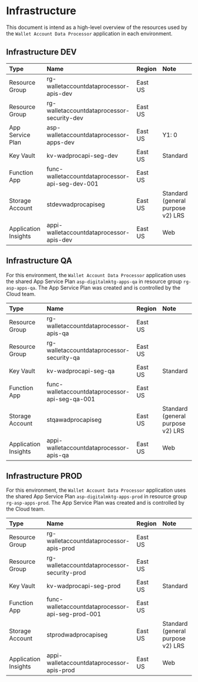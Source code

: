 # Infrastructure

This document is intend as a high-level overview of the resources used by the `Wallet Account Data Processor` application in each environment.

## Infrastructure DEV

|Type |Name |Region |Note |
|:----|:----|:------|:----|
|Resource Group        |rg-walletaccountdataprocessor-apis-dev           |East US||
|Resource Group        |rg-walletaccountdataprocessor-security-dev       |East US||
|App Service Plan      |asp-walletaccountdataprocessor-apps-dev          |East US|Y1: 0 |
|Key Vault             |kv-wadprocapi-seg-dev                     |East US|Standard |
|Function App          |func-walletaccountdataprocessor-api-seg-dev-001  |East US||
|Storage Account       |stdevwadprocapiseg                        |East US|Standard (general purpose v2) LRS |
|Application Insights  |appi-walletaccountdataprocessor-apis-dev         |East US|Web |

## Infrastructure QA

For this environment, the `Wallet Account Data Processor` application uses the shared App Service Plan `asp-digitalmktg-apps-qa` in resource group `rg-asp-apps-qa`. The App Service Plan was created and is controlled by the Cloud team.

|Type |Name |Region |Note |
|:----|:----|:------|:----|
|Resource Group        |rg-walletaccountdataprocessor-apis-qa            |East US||
|Resource Group        |rg-walletaccountdataprocessor-security-qa        |East US||
|Key Vault             |kv-wadprocapi-seg-qa                      |East US|Standard |
|Function App          |func-walletaccountdataprocessor-api-seg-qa-001   |East US||
|Storage Account       |stqawadprocapiseg                         |East US|Standard (general purpose v2) LRS |
|Application Insights  |appi-walletaccountdataprocessor-apis-qa          |East US|Web |

## Infrastructure PROD

For this environment, the `Wallet Account Data Processor` application uses the shared App Service Plan `asp-digitalmktg-apps-prod` in resource group `rg-asp-apps-prod`. The App Service Plan was created and is controlled by the Cloud team.

|Type |Name |Region |Note |
|:----|:----|:------|:----|
|Resource Group        |rg-walletaccountdataprocessor-apis-prod          |East US||
|Resource Group        |rg-walletaccountdataprocessor-security-prod      |East US||
|Key Vault             |kv-wadprocapi-seg-prod                    |East US|Standard |
|Function App          |func-walletaccountdataprocessor-api-seg-prod-001 |East US||
|Storage Account       |stprodwadprocapiseg                       |East US|Standard (general purpose v2) LRS |
|Application Insights  |appi-walletaccountdataprocessor-apis-prod        |East US|Web |
